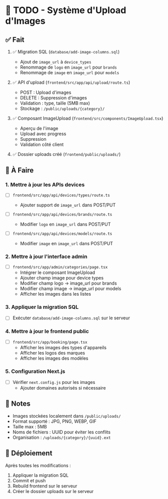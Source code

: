# 📸 TODO - Système d'Upload d'Images

## ✅ Fait

1. ✅ Migration SQL (`database/add-image-columns.sql`)
   - Ajout de `image_url` à `device_types`
   - Renommage de `logo` en `image_url` pour `brands`
   - Renommage de `image` en `image_url` pour `models`

2. ✅ API d'upload (`frontend/src/app/api/upload/route.ts`)
   - POST : Upload d'images
   - DELETE : Suppression d'images
   - Validation : type, taille (5MB max)
   - Stockage : `/public/uploads/{category}/`

3. ✅ Composant ImageUpload (`frontend/src/components/ImageUpload.tsx`)
   - Aperçu de l'image
   - Upload avec progress
   - Suppression
   - Validation côté client

4. ✅ Dossier uploads créé (`frontend/public/uploads/`)

## 🔄 À Faire

### 1. Mettre à jour les APIs devices

- [ ] `frontend/src/app/api/devices/types/route.ts`
  - Ajouter support de `image_url` dans POST/PUT
  
- [ ] `frontend/src/app/api/devices/brands/route.ts`
  - Modifier `logo` en `image_url` dans POST/PUT
  
- [ ] `frontend/src/app/api/devices/models/route.ts`
  - Modifier `image` en `image_url` dans POST/PUT

### 2. Mettre à jour l'interface admin

- [ ] `frontend/src/app/admin/categories/page.tsx`
  - Intégrer le composant ImageUpload
  - Ajouter champ image pour device types
  - Modifier champ logo → image_url pour brands
  - Modifier champ image → image_url pour models
  - Afficher les images dans les listes

### 3. Appliquer la migration SQL

- [ ] Exécuter `database/add-image-columns.sql` sur le serveur

### 4. Mettre à jour le frontend public

- [ ] `frontend/src/app/booking/page.tsx`
  - Afficher les images des types d'appareils
  - Afficher les logos des marques
  - Afficher les images des modèles

### 5. Configuration Next.js

- [ ] Vérifier `next.config.js` pour les images
  - Ajouter domaines autorisés si nécessaire

## 📝 Notes

- Images stockées localement dans `/public/uploads/`
- Format supporté : JPG, PNG, WEBP, GIF
- Taille max : 5MB
- Noms de fichiers : UUID pour éviter les conflits
- Organisation : `/uploads/{category}/{uuid}.ext`

## 🚀 Déploiement

Après toutes les modifications :
1. Appliquer la migration SQL
2. Commit et push
3. Rebuild frontend sur le serveur
4. Créer le dossier uploads sur le serveur
